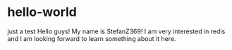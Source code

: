 # hello-world
just a test
Hello guys!
  My name is StefanZ369! 
  I am very interested in redis and I am looking forward to learn something about it here.
